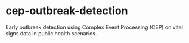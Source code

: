 # cep-outbreak-detection
Early outbreak detection using Complex Event Processing (CEP) on vital signs data in public health scenarios.
